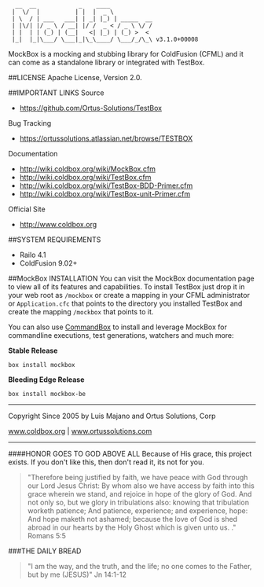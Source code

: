 ﻿```  __  __            _    ____             |  \/  |          | |  |  _ \            | \  / | ___   ___| | _| |_) | _____  __ | |\/| |/ _ \ / __| |/ /  _ < / _ \ \/ / | |  | | (_) | (__|   <| |_) | (_) >  <  |_|  |_|\___/ \___|_|\_\____/ \___/_/\_\ v3.1.0+00008```MockBox is a mocking and stubbing library for ColdFusion (CFML) and it can come as a standalone library or integrated with TestBox.##LICENSEApache License, Version 2.0.##IMPORTANT LINKSSource- https://github.com/Ortus-Solutions/TestBoxBug Tracking- https://ortussolutions.atlassian.net/browse/TESTBOXDocumentation- http://wiki.coldbox.org/wiki/MockBox.cfm- http://wiki.coldbox.org/wiki/TestBox.cfm- http://wiki.coldbox.org/wiki/TestBox-BDD-Primer.cfm- http://wiki.coldbox.org/wiki/TestBox-unit-Primer.cfmOfficial Site- http://www.coldbox.org##SYSTEM REQUIREMENTS- Railo 4.1- ColdFusion 9.02+##MockBox INSTALLATIONYou can visit the MockBox documentation page to view all of its features and capabilities.  To install TestBox just drop it in your web root as `/mockbox` orcreate a mapping in your CFML administrator or `Application.cfc` that points to thedirectory you installed TestBox and create the mapping `/mockbox` that points to it.You can also use [CommandBox](http://www.ortussolutions.com/products/commandbox) to install and leverage MockBox for commandline executions, test generations, watchers and much more:**Stable Release**`box install mockbox`**Bleeding Edge Release**`box install mockbox-be`********************************************************************************Copyright Since 2005 by Luis Majano and Ortus Solutions, Corpwww.coldbox.org | www.ortussolutions.com********************************************************************************####HONOR GOES TO GOD ABOVE ALLBecause of His grace, this project exists. If you don't like this, then don't read it, its not for you.>"Therefore being justified by faith, we have peace with God through our Lord Jesus Christ:By whom also we have access by faith into this grace wherein we stand, and rejoice in hope of the glory of God.And not only so, but we glory in tribulations also: knowing that tribulation worketh patience;And patience, experience; and experience, hope:And hope maketh not ashamed; because the love of God is shed abroad in our hearts by the Holy Ghost which is given unto us. ." Romans 5:5###THE DAILY BREAD > "I am the way, and the truth, and the life; no one comes to the Father, but by me (JESUS)" Jn 14:1-12